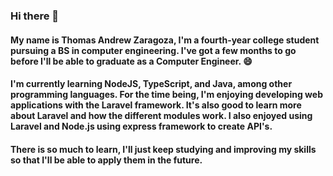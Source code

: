 ### Hi there 👋

#### My name is Thomas Andrew Zaragoza, I'm a fourth-year college student pursuing a BS in computer engineering. I've got a few months to go before I'll be able to graduate as a Computer Engineer. 😄
#### I'm currently learning NodeJS, TypeScript, and Java, among other programming languages. For the time being, I'm enjoying developing web applications with the Laravel framework. It's also good to learn more about Laravel and how the different modules work. I also enjoyed using Laravel and Node.js using express framework to create API's.

#### There is  so much to learn,  I'll just keep studying and improving my skills so that I'll be able to apply them in the future.

<!--
**Teyzar/Teyzar** is a ✨ _special_ ✨ repository because its `README.md` (this file) appears on your GitHub profile.

Here are some ideas to get you started:

- 🔭 I’m currently working on ...
- 🌱 I’m currently learning ...
- 👯 I’m looking to collaborate on ...
- 🤔 I’m looking for help with ...
- 💬 Ask me about ...
- 📫 How to reach me: ...
- 😄 Pronouns: ...
- ⚡ Fun fact: ...
-->
